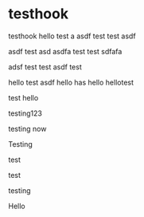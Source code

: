 testhook
========

testhook
hello
test
a
asdf
test
test
asdf

asdf
test
asd
asdfa
test
test
sdfafa

adsf
test
test
asdf
test

hello
test
asdf
hello
has
hello
hellotest


test
hello

testing123

testing
now

Testing

test

test

testing

Hello

